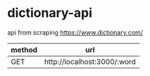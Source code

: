 # dictionary-api
api from scraping https://www.dictionary.com/

| method | url                         |
|--------|-----------------------------|
| GET    | http://localhost:3000/:word |

